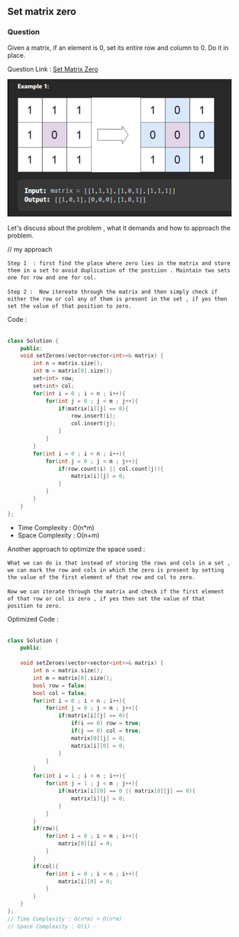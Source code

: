 ## Set matrix zero

### Question
Given a matrix, if an element is 0, set its entire row and column to 0. Do it in place.

Question Link : [Set Matrix Zero](https://leetcode.com/problems/set-matrix-zeroes/)

![Alt text](image.png)

Let's discuss about the problem ,  what it demands and how to approach the problem.

// my approach

```text
Step 1  : first find the place where zero lies in the matrix and store them in a set to avoid duplication of the postiion . Maintain two sets one for row and one for col.

Step 2 :  Now itereate through the matrix and then simply check if either the row or col any of them is present in the set , if yes then set the value of that position to zero.

```

Code : 

```cpp

class Solution {
    public: 
    void setZeroes(vector<vector<int>>& matrix) {
        int n = matrix.size();
        int m = matrix[0].size();
        set<int> row;
        set<int> col;
        for(int i = 0 ; i < n ; i++){
            for(int j = 0 ; j < m ; j++){
                if(matrix[i][j] == 0){
                    row.insert(i);
                    col.insert(j);
                }
            }
        }
        for(int i = 0 ; i < n ; i++){
            for(int j = 0 ; j < m ; j++){
                if(row.count(i) || col.count(j)){
                    matrix[i][j] = 0;
                }    
            }
        }
    }
};

```

* Time Complexity : O(n*m) 
* Space Complexity : O(n+m)


Another approach to optimize the space used :
```
What we can do is that instead of storing the rows and cols in a set , we can mark the row and cols in which the zero is present by setting the value of the first element of that row and col to zero.

Now we can iterate through the matrix and check if the first element of that row or col is zero , if yes then set the value of that position to zero.
```


Optimized Code : 

```cpp

class Solution {
    public: 

    void setZeroes(vector<vector<int>>& matrix) {
        int n = matrix.size();
        int m = matrix[0].size();
        bool row = false;
        bool col = false;
        for(int i = 0 ; i < n ; i++){
            for(int j = 0 ; j < m ; j++){
                if(matrix[i][j] == 0){
                    if(i == 0) row = true;
                    if(j == 0) col = true;
                    matrix[0][j] = 0;
                    matrix[i][0] = 0;
                }
            }
        }
        for(int i = 1 ; i < n ; i++){
            for(int j = 1 ; j < m ; j++){
                if(matrix[i][0] == 0 || matrix[0][j] == 0){
                    matrix[i][j] = 0;
                }
            }
        }
        if(row){
            for(int i = 0 ; i < m ; i++){
                matrix[0][i] = 0;
            }
        }
        if(col){
            for(int i = 0 ; i < n ; i++){
                matrix[i][0] = 0;
            }
        }
    }
};
// Time Complexity : O(n*m) + O(n*m)
// Space Complexity : O(1) -

```


